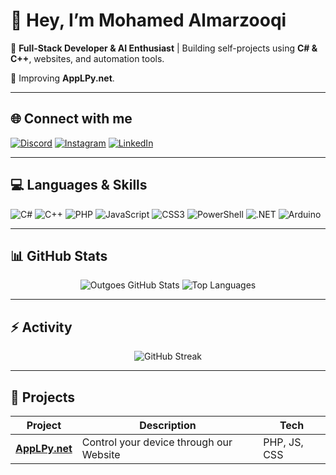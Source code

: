 # 👋 Hey, I’m Mohamed Almarzooqi

🚀 **Full-Stack Developer & AI Enthusiast** | Building self-projects using **C# & C++**, websites, and automation tools.  

🎯 Improving  **AppLPy.net**.  

---

## 🌐 Connect with me
[![Discord](https://img.shields.io/badge/Discord-%237289DA.svg?logo=discord&logoColor=white&style=for-the-badge)](https://discord.gg/HZbZ4ZZNV4)
[![Instagram](https://img.shields.io/badge/Instagram-%23E4405F.svg?logo=Instagram&logoColor=white&style=for-the-badge)](https://instagram.com/outgoes)
[![LinkedIn](https://img.shields.io/badge/LinkedIn-%230077B5.svg?logo=linkedin&logoColor=white&style=for-the-badge)](https://www.linkedin.com/in/m7/)

---

## 💻 Languages & Skills
![C#](https://img.shields.io/badge/C%23-%23239120.svg?style=for-the-badge&logo=c-sharp&logoColor=white)
![C++](https://img.shields.io/badge/C++-%2300599C.svg?style=for-the-badge&logo=c%2B%2B&logoColor=white)
![PHP](https://img.shields.io/badge/PHP-%23777BB4.svg?style=for-the-badge&logo=php&logoColor=white)
![JavaScript](https://img.shields.io/badge/JavaScript-%23323330.svg?style=for-the-badge&logo=javascript&logoColor=%23F7DF1E)
![CSS3](https://img.shields.io/badge/CSS3-%231572B6.svg?style=for-the-badge&logo=css3&logoColor=white)
![PowerShell](https://img.shields.io/badge/PowerShell-%235391FE.svg?style=for-the-badge&logo=powershell&logoColor=white)
![.NET](https://img.shields.io/badge/.NET-5C2D91?style=for-the-badge&logo=.net&logoColor=white)
![Arduino](https://img.shields.io/badge/-Arduino-00979D?style=for-the-badge&logo=Arduino&logoColor=white)

---

## 📊 GitHub Stats
<p align="center">
  <img src="https://github-readme-stats.vercel.app/api?username=outgoes&show_icons=true&theme=radical&count_private=true&hide_border=false" alt="Outgoes GitHub Stats"/>
  <img src="https://github-readme-stats.vercel.app/api/top-langs/?username=outgoes&layout=compact&theme=radical" alt="Top Languages"/>
</p>

---

## ⚡ Activity
<p align="center">
  <img src="https://github-readme-streak-stats.herokuapp.com/?user=outgoes&theme=radical" alt="GitHub Streak"/>
</p>

---

## 🧰 Projects
| Project | Description | Tech |
|---------|-------------|------|
| **[AppLPy.net](https://applpy.net)** | Control your device through our Website | PHP, JS, CSS |



